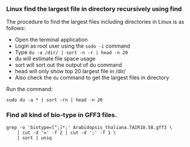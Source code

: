 ### Linux find the largest file in directory recursively using find

The procedure to find the largest files including directories in Linux is as follows:

- Open the terminal application
- Login as root user using the `sudo -i` command
- Type `du -a /dir/ | sort -n -r | head -n 20`
- du will estimate file space usage
- sort will sort out the output of du command
- head will only show top 20 largest file in /dir/
- Also check the `du` command to get the largest files in directory

Run the command:

```shell
sudo du -a * | sort -rn | head -n 20
```

### Find all kind of bio-type in GFF3 files.

```shell
grep -o 'biotype=[^;]*;' Arabidopsis_thaliana.TAIR10.58.gff3 \
	| cut -d '=' -f 2 | cut -d ';' -f 1 \
	| sort | uniq
```